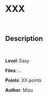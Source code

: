 # XXX

<br>

## Description



<br>

**Level**: Easy

**Files**: ...

**Points**: XX points

**Author**: Mizu
